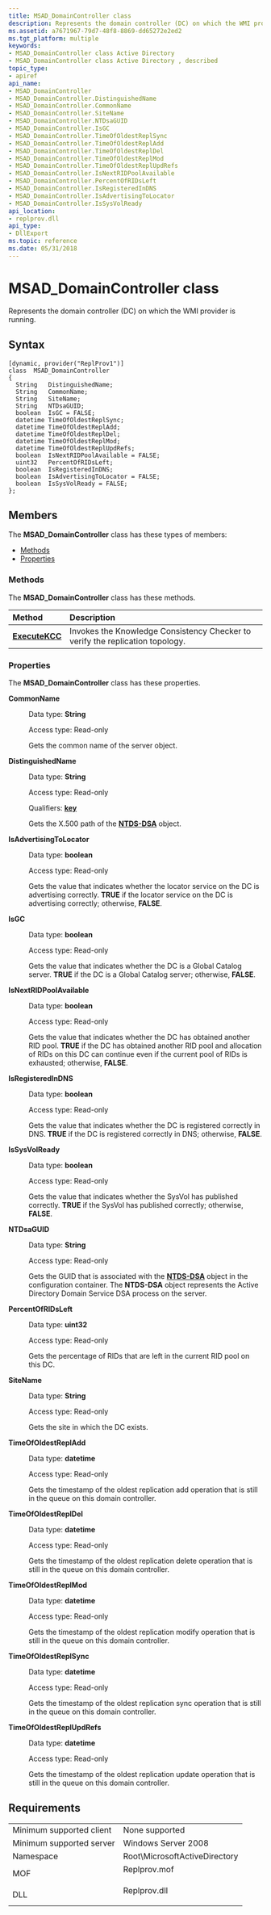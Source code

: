 ```yaml
---
title: MSAD_DomainController class
description: Represents the domain controller (DC) on which the WMI provider is running.
ms.assetid: a7671967-79d7-48f8-8869-dd65272e2ed2
ms.tgt_platform: multiple
keywords:
- MSAD_DomainController class Active Directory
- MSAD_DomainController class Active Directory , described
topic_type:
- apiref
api_name:
- MSAD_DomainController
- MSAD_DomainController.DistinguishedName
- MSAD_DomainController.CommonName
- MSAD_DomainController.SiteName
- MSAD_DomainController.NTDsaGUID
- MSAD_DomainController.IsGC
- MSAD_DomainController.TimeOfOldestReplSync
- MSAD_DomainController.TimeOfOldestReplAdd
- MSAD_DomainController.TimeOfOldestReplDel
- MSAD_DomainController.TimeOfOldestReplMod
- MSAD_DomainController.TimeOfOldestReplUpdRefs
- MSAD_DomainController.IsNextRIDPoolAvailable
- MSAD_DomainController.PercentOfRIDsLeft
- MSAD_DomainController.IsRegisteredInDNS
- MSAD_DomainController.IsAdvertisingToLocator
- MSAD_DomainController.IsSysVolReady
api_location:
- replprov.dll
api_type:
- DllExport
ms.topic: reference
ms.date: 05/31/2018
---
```


# MSAD\_DomainController class

Represents the domain controller (DC) on which the WMI provider is running.

## Syntax

``` syntax
[dynamic, provider("ReplProv1")]
class  MSAD_DomainController
{
  String   DistinguishedName;
  String   CommonName;
  String   SiteName;
  String   NTDsaGUID;
  boolean  IsGC = FALSE;
  datetime TimeOfOldestReplSync;
  datetime TimeOfOldestReplAdd;
  datetime TimeOfOldestReplDel;
  datetime TimeOfOldestReplMod;
  datetime TimeOfOldestReplUpdRefs;
  boolean  IsNextRIDPoolAvailable = FALSE;
  uint32   PercentOfRIDsLeft;
  boolean  IsRegisteredInDNS;
  boolean  IsAdvertisingToLocator = FALSE;
  boolean  IsSysVolReady = FALSE;
};
```

## Members

The **MSAD\_DomainController** class has these types of members:

-   [Methods](#methods)
-   [Properties](#properties)

### Methods

The **MSAD\_DomainController** class has these methods.



| Method                                                 | Description                                                                              |
|:-------------------------------------------------------|:-----------------------------------------------------------------------------------------|
| [**ExecuteKCC**](executekcc-msad-domaincontroller.md) | Invokes the Knowledge Consistency Checker to verify the replication topology.<br/> |



 

### Properties

The **MSAD\_DomainController** class has these properties.

<dl> <dt>

**CommonName**
</dt> <dd> <dl> <dt>

Data type: **String**
</dt> <dt>

Access type: Read-only
</dt> </dl>

Gets the common name of the server object.

</dd> <dt>

**DistinguishedName**
</dt> <dd> <dl> <dt>

Data type: **String**
</dt> <dt>

Access type: Read-only
</dt> <dt>

Qualifiers: [**key**](/windows/desktop/WmiSdk/key-qualifier)
</dt> </dl>

Gets the X.500 path of the [**NTDS-DSA**](/windows/desktop/ADSchema/c-ntdsdsa) object.

</dd> <dt>

**IsAdvertisingToLocator**
</dt> <dd> <dl> <dt>

Data type: **boolean**
</dt> <dt>

Access type: Read-only
</dt> </dl>

Gets the value that indicates whether the locator service on the DC is advertising correctly. **TRUE** if the locator service on the DC is advertising correctly; otherwise, **FALSE**.

</dd> <dt>

**IsGC**
</dt> <dd> <dl> <dt>

Data type: **boolean**
</dt> <dt>

Access type: Read-only
</dt> </dl>

Gets the value that indicates whether the DC is a Global Catalog server. **TRUE** if the DC is a Global Catalog server; otherwise, **FALSE**.

</dd> <dt>

**IsNextRIDPoolAvailable**
</dt> <dd> <dl> <dt>

Data type: **boolean**
</dt> <dt>

Access type: Read-only
</dt> </dl>

Gets the value that indicates whether the DC has obtained another RID pool. **TRUE** if the DC has obtained another RID pool and allocation of RIDs on this DC can continue even if the current pool of RIDs is exhausted; otherwise, **FALSE**.

</dd> <dt>

**IsRegisteredInDNS**
</dt> <dd> <dl> <dt>

Data type: **boolean**
</dt> <dt>

Access type: Read-only
</dt> </dl>

Gets the value that indicates whether the DC is registered correctly in DNS. **TRUE** if the DC is registered correctly in DNS; otherwise, **FALSE**.

</dd> <dt>

**IsSysVolReady**
</dt> <dd> <dl> <dt>

Data type: **boolean**
</dt> <dt>

Access type: Read-only
</dt> </dl>

Gets the value that indicates whether the SysVol has published correctly. **TRUE** if the SysVol has published correctly; otherwise, **FALSE**.

</dd> <dt>

**NTDsaGUID**
</dt> <dd> <dl> <dt>

Data type: **String**
</dt> <dt>

Access type: Read-only
</dt> </dl>

Gets the GUID that is associated with the [**NTDS-DSA**](/windows/desktop/ADSchema/c-ntdsdsa) object in the configuration container. The **NTDS-DSA** object represents the Active Directory Domain Service DSA process on the server.

</dd> <dt>

**PercentOfRIDsLeft**
</dt> <dd> <dl> <dt>

Data type: **uint32**
</dt> <dt>

Access type: Read-only
</dt> </dl>

Gets the percentage of RIDs that are left in the current RID pool on this DC.

</dd> <dt>

**SiteName**
</dt> <dd> <dl> <dt>

Data type: **String**
</dt> <dt>

Access type: Read-only
</dt> </dl>

Gets the site in which the DC exists.

</dd> <dt>

**TimeOfOldestReplAdd**
</dt> <dd> <dl> <dt>

Data type: **datetime**
</dt> <dt>

Access type: Read-only
</dt> </dl>

Gets the timestamp of the oldest replication add operation that is still in the queue on this domain controller.

</dd> <dt>

**TimeOfOldestReplDel**
</dt> <dd> <dl> <dt>

Data type: **datetime**
</dt> <dt>

Access type: Read-only
</dt> </dl>

Gets the timestamp of the oldest replication delete operation that is still in the queue on this domain controller.

</dd> <dt>

**TimeOfOldestReplMod**
</dt> <dd> <dl> <dt>

Data type: **datetime**
</dt> <dt>

Access type: Read-only
</dt> </dl>

Gets the timestamp of the oldest replication modify operation that is still in the queue on this domain controller.

</dd> <dt>

**TimeOfOldestReplSync**
</dt> <dd> <dl> <dt>

Data type: **datetime**
</dt> <dt>

Access type: Read-only
</dt> </dl>

Gets the timestamp of the oldest replication sync operation that is still in the queue on this domain controller.

</dd> <dt>

**TimeOfOldestReplUpdRefs**
</dt> <dd> <dl> <dt>

Data type: **datetime**
</dt> <dt>

Access type: Read-only
</dt> </dl>

Gets the timestamp of the oldest replication update operation that is still in the queue on this domain controller.

</dd> </dl>

## Requirements



|                                     |                                                                                         |
|-------------------------------------|-----------------------------------------------------------------------------------------|
| Minimum supported client<br/> | None supported<br/>                                                               |
| Minimum supported server<br/> | Windows Server 2008<br/>                                                          |
| Namespace<br/>                | Root\\MicrosoftActiveDirectory<br/>                                               |
| MOF<br/>                      | <dl> <dt>Replprov.mof</dt> </dl> |
| DLL<br/>                      | <dl> <dt>Replprov.dll</dt> </dl> |



 

